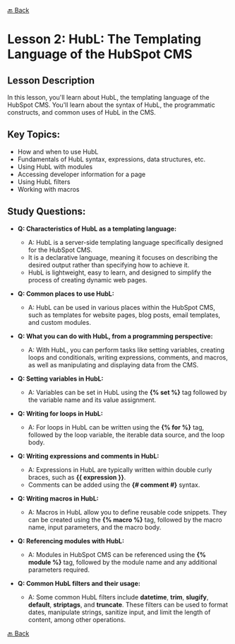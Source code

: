 [🔙 Back](../README.md)

# Lesson 2: HubL: The Templating Language of the HubSpot CMS
## Lesson Description
In this lesson, you'll learn about HubL, the templating language of the HubSpot CMS.
You'll learn about the syntax of HubL, the programmatic constructs, and common
uses of HubL in the CMS. 

## Key Topics:
- How and when to use HubL
- Fundamentals of HubL syntax, expressions, data structures, etc.
- Using HubL with modules
- Accessing developer information for a page
- Using HubL filters
- Working with macros

## Study Questions:
- **Q: Characteristics of HubL as a templating language:**
  - A: HubL is a server-side templating language specifically designed for the HubSpot CMS.
  - It is a declarative language, meaning it focuses on describing the desired output rather than specifying how to achieve it.
  - HubL is lightweight, easy to learn, and designed to simplify the process of creating dynamic web pages.

- **Q: Common places to use HubL:**
  - A: HubL can be used in various places within the HubSpot CMS, such as templates for website pages, blog posts, email templates, and custom modules.

- **Q: What you can do with HubL, from a programming perspective:**
  - A: With HubL, you can perform tasks like setting variables, creating loops and conditionals, writing expressions, comments, and macros, as well as manipulating and displaying data from the CMS.

- **Q: Setting variables in HubL:**
  - A: Variables can be set in HubL using the **{% set %}** tag followed by the variable name and its value assignment.

- **Q: Writing for loops in HubL:**
  - A: For loops in HubL can be written using the **{% for %}** tag, followed by the loop variable, the iterable data source, and the loop body.

- **Q: Writing expressions and comments in HubL:**
  - A: Expressions in HubL are typically written within double curly braces, such as **{{ expression }}**.
  - Comments can be added using the **{# comment #}** syntax.

- **Q: Writing macros in HubL:**
  - A: Macros in HubL allow you to define reusable code snippets. They can be created using the **{% macro %}** tag, followed by the macro name, input parameters, and the macro body.

- **Q: Referencing modules with HubL:**
  - A: Modules in HubSpot CMS can be referenced using the **{% module %}** tag, followed by the module name and any additional parameters required.

- **Q: Common HubL filters and their usage:**
  - A: Some common HubL filters include **datetime**, **trim**, **slugify**, **default**, **striptags**, and **truncate**. These filters can be used to format dates, manipulate strings, sanitize input, and limit the length of content, among other operations.

[🔙 Back](../README.md)